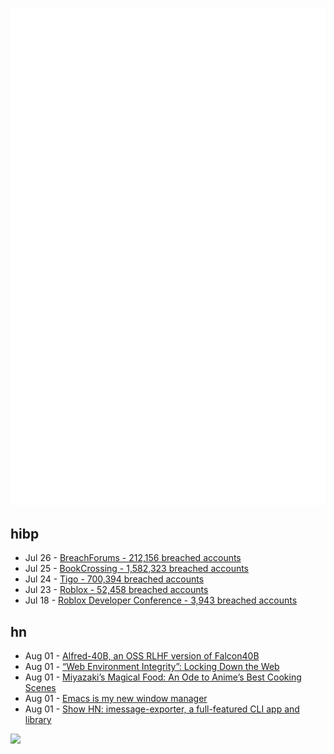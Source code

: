 ![Metrics](https://raw.githubusercontent.com/phixion/phixion/master/metrics.svg)

## hibp

<!--
for https://github.com/phixion/phixion/blob/main/.github/workflows/feeds.yml
-->
<!--START_SECTION:haveibeenpwnd-->
- Jul 26 - [BreachForums - 212,156 breached accounts](https://haveibeenpwned.com/PwnedWebsites#BreachForums)
- Jul 25 - [BookCrossing - 1,582,323 breached accounts](https://haveibeenpwned.com/PwnedWebsites#BookCrossing)
- Jul 24 - [Tigo - 700,394 breached accounts](https://haveibeenpwned.com/PwnedWebsites#Tigo)
- Jul 23 - [Roblox - 52,458 breached accounts](https://haveibeenpwned.com/PwnedWebsites#Roblox)
- Jul 18 - [Roblox Developer Conference - 3,943 breached accounts](https://haveibeenpwned.com/PwnedWebsites#RobloxDeveloperConference)
<!--END_SECTION:haveibeenpwnd-->

## hn

<!--
for https://github.com/phixion/phixion/blob/main/.github/workflows/feeds.yml
-->
<!--START_SECTION:hn-->
- Aug 01 - [Alfred-40B, an OSS RLHF version of Falcon40B](https://www.lighton.ai/blog/lighton-s-blog-4/introducing-alfred-40b-0723-38)
- Aug 01 - [“Web Environment Integrity”: Locking Down the Web](https://brave.com/web-standards-at-brave/9-web-environment-integrity/)
- Aug 01 - [Miyazaki’s Magical Food: An Ode to Anime’s Best Cooking Scenes](https://www.seriouseats.com/studio-ghibli-anime-best-food-scenes)
- Aug 01 - [Emacs is my new window manager](https://howardism.org/Technical/Emacs/new-window-manager.html)
- Aug 01 - [Show HN: imessage-exporter, a full-featured CLI app and library](https://github.com/ReagentX/imessage-exporter)
<!--END_SECTION:hn-->

<!--
for https://yhype.me
-->
![](https://hit.yhype.me/github/profile?user_id=13013670)
